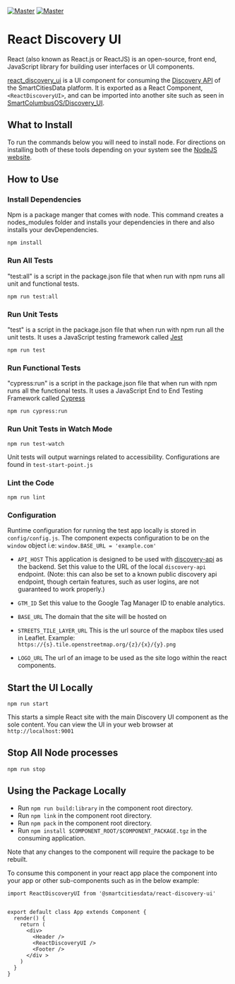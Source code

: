 [![Master](https://img.shields.io/npm/v/@smartcitiesdata/react-discovery-ui)](https://www.npmjs.com/package/@smartcitiesdata/react-discovery-ui)
[![Master](https://img.shields.io/github/workflow/status/Datastillery/react_discovery_ui/Node.js%20Build)](https://github.com/Datastillery/react_discovery_ui/actions/workflows/npm-build.yml)

# React Discovery UI

React (also known as React.js or ReactJS) is an open-source, front end, JavaScript library for building user interfaces or UI components.

[react_discovery_ui](https://www.npmjs.com/package/@smartcitiesdata/react-discovery-ui) is a UI component for consuming the [Discovery API](https://github.com/Datastillery/smartcitiesdata/tree/master/apps/discovery_api) of the SmartCitiesData platform. It is exported as a React Component, `<ReactDiscoveryUI>`, and can be imported into another site such as seen in [SmartColumbusOS/Discovery_UI](https://github.com/SmartColumbusOS/discovery_ui).

## What to Install
To run the commands below you will need to install node. For directions on installing both of these tools depending on your system see the [NodeJS website](https://nodejs.org/en/download/).

## How to Use

### Install Dependencies
Npm is a package manger that comes with node. This command creates a nodes_modules folder and installs your dependencies in there and also installs your devDependencies.

`npm install`

### Run All Tests
"test:all" is a script in the package.json file that when run with npm runs all unit and functional tests.

`npm run test:all`

### Run Unit Tests
"test" is a script in the package.json file that when run with npm run all the unit tests. It uses a JavaScript testing framework called [Jest](https://jestjs.io/)

`npm run test`

### Run Functional Tests
"cypress:run" is a script in the package.json file that when run with npm runs all the functional tests. It uses a JavaScript End to End Testing Framework called [Cypress](https://www.cypress.io/)

`npm run cypress:run`

### Run Unit Tests in Watch Mode

`npm run test-watch`

Unit tests will output warnings related to accessibility. Configurations
are found in `test-start-point.js`

### Lint the Code

`npm run lint`

### Configuration

Runtime configuration for running the test app locally is stored in `config/config.js`. The component expects configuration to be on the `window` object i.e: `window.BASE_URL = 'example.com'`

- `API_HOST`
  This application is designed to be used with [discovery-api](https://github.com/smartcitiesdata/discovery_api) as the backend. Set this value to the URL of the local `discovery-api` endpoint. (Note: this can also be set to a known public discovery api endpoint, though certain features, such as user logins, are not guaranteed to work properly.)

- `GTM_ID`
  Set this value to the Google Tag Manager ID to enable analytics.

- `BASE_URL`
  The domain that the site will be hosted on

- `STREETS_TILE_LAYER_URL`
  This is the url source of the mapbox tiles used in Leaflet. Example: `https://{s}.tile.openstreetmap.org/{z}/{x}/{y}.png`

- `LOGO_URL`
  The url of an image to be used as the site logo within the react components.

## Start the UI Locally

`npm run start`

This starts a simple React site with the main Discovery UI component as the sole content. You can view the UI in your web browser at `http://localhost:9001`

## Stop All Node processes

`npm run stop`

## Using the Package Locally

- Run `npm run build:library` in the component root directory.
- Run `npm link` in the component root directory.
- Run `npm pack` in the component root directory.
- Run `npm install $COMPONENT_ROOT/$COMPONENT_PACKAGE.tgz` in the consuming application.

Note that any changes to the component will require the package to be rebuilt.

To consume this component in your react app place the <ReactDiscoveryUI> component into your app or other sub-components such as in the below example:

```
import ReactDiscoveryUI from '@smartcitiesdata/react-discovery-ui'


export default class App extends Component {
  render() {
    return (
      <div>
        <Header />
        <ReactDiscoveryUI />
        <Footer />
      </div >
    )
  }
}
```
